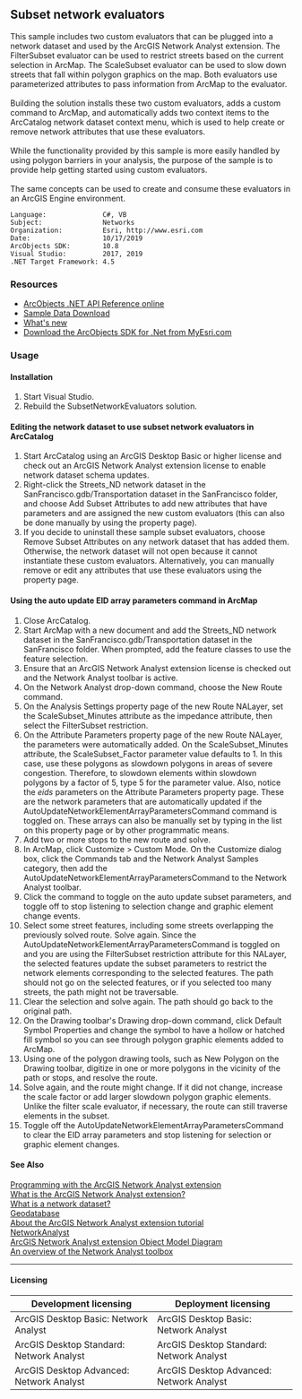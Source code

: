 ## Subset network evaluators

  <div xmlns="http://www.w3.org/1999/xhtml" xmlns:my="http://schemas.microsoft.com/office/infopath/2003/myXSD/2006-02-10T23:25:53">This sample includes two custom evaluators that can be plugged into a network dataset and used by the ArcGIS Network Analyst extension. The FilterSubset evaluator can be used to restrict streets based on the current selection in ArcMap. The ScaleSubset evaluator can be used to slow down streets that fall within polygon graphics on the map. Both evaluators use parameterized attributes to pass information from ArcMap to the evaluator. </div>
  <div xmlns="http://www.w3.org/1999/xhtml" xmlns:my="http://schemas.microsoft.com/office/infopath/2003/myXSD/2006-02-10T23:25:53"> </div>
  <div xmlns="http://www.w3.org/1999/xhtml" xmlns:my="http://schemas.microsoft.com/office/infopath/2003/myXSD/2006-02-10T23:25:53">Building the solution installs these two custom evaluators, adds a custom command to ArcMap, and automatically adds two context items to the ArcCatalog network dataset context menu, which is used to help create or remove network attributes that use these evaluators.</div>
  <div xmlns="http://www.w3.org/1999/xhtml" xmlns:my="http://schemas.microsoft.com/office/infopath/2003/myXSD/2006-02-10T23:25:53"> </div>
  <div xmlns="http://www.w3.org/1999/xhtml" xmlns:my="http://schemas.microsoft.com/office/infopath/2003/myXSD/2006-02-10T23:25:53">While the functionality provided by this sample is more easily handled by using polygon barriers in your analysis, the purpose of the sample is to provide help getting started using custom evaluators.</div>
  <div xmlns="http://www.w3.org/1999/xhtml" xmlns:my="http://schemas.microsoft.com/office/infopath/2003/myXSD/2006-02-10T23:25:53"> </div>
  <div xmlns="http://www.w3.org/1999/xhtml" xmlns:my="http://schemas.microsoft.com/office/infopath/2003/myXSD/2006-02-10T23:25:53">The same concepts can be used to create and consume these evaluators in an ArcGIS Engine environment. </div>  


<!-- TODO: Fill this section below with metadata about this sample-->
```
Language:              C#, VB
Subject:               Networks
Organization:          Esri, http://www.esri.com
Date:                  10/17/2019
ArcObjects SDK:        10.8
Visual Studio:         2017, 2019
.NET Target Framework: 4.5
```

### Resources

* [ArcObjects .NET API Reference online](http://desktop.arcgis.com/en/arcobjects/latest/net/webframe.htm)  
* [Sample Data Download](../../releases)  
* [What's new](http://desktop.arcgis.com/en/arcobjects/latest/net/webframe.htm#91cabc68-2271-400a-8ff9-c7fb25108546.htm)  
* [Download the ArcObjects SDK for .Net from MyEsri.com](https://my.esri.com/)  

### Usage
#### Installation  
1. Start Visual Studio.  
1. Rebuild the SubsetNetworkEvaluators solution.  

#### Editing the network dataset to use subset network evaluators in ArcCatalog  
1. Start ArcCatalog using an ArcGIS Desktop Basic or higher license and check out an ArcGIS Network Analyst extension license to enable network dataset schema updates.  
1. Right-click the Streets_ND network dataset in the SanFrancisco.gdb/Transportation dataset in the SanFrancisco folder, and choose Add Subset Attributes to add new attributes that have parameters and are assigned the new custom evaluators (this can also be done manually by using the property page).  
1. If you decide to uninstall these sample subset evaluators, choose Remove Subset Attributes on any network dataset that has added them. Otherwise, the network dataset will not open because it cannot instantiate these custom evaluators. Alternatively, you can manually remove or edit any attributes that use these evaluators using the property page.  

#### Using the auto update EID array parameters command in ArcMap  
1. Close ArcCatalog.  
1. Start ArcMap with a new document and add the Streets_ND network dataset in the SanFrancisco.gdb/Transportation dataset in the SanFrancisco folder. When prompted, add the feature classes to use the feature selection.  
1. Ensure that an ArcGIS Network Analyst extension license is checked out and the Network Analyst toolbar is active.  
1. On the Network Analyst drop-down command, choose the New Route command.  
1. On the Analysis Settings property page of the new Route NALayer, set the ScaleSubset_Minutes attribute as the impedance attribute, then select the FilterSubset restriction.  
1. On the Attribute Parameters property page of the new Route NALayer, the parameters were automatically added. On the ScaleSubset_Minutes attribute, the ScaleSubset_Factor parameter value defaults to 1. In this case, use these polygons as slowdown polygons in areas of severe congestion. Therefore, to slowdown elements within slowdown polygons by a factor of 5, type 5 for the parameter value. Also, notice the *_eids_* parameters on the Attribute Parameters property page. These are the network parameters that are automatically updated if the AutoUpdateNetworkElementArrayParametersCommand command is toggled on. These arrays can also be manually set by typing in the list on this property page or by other programmatic means.  
1. Add two or more stops to the new route and solve.  
1. In ArcMap, click Customize > Custom Mode. On the Customize dialog box, click the Commands tab and the Network Analyst Samples category, then add the AutoUpdateNetworkElementArrayParametersCommand to the Network Analyst toolbar.  
1. Click the command to toggle on the auto update subset parameters, and toggle off to stop listening to selection change and graphic element change events.  
1. Select some street features, including some streets overlapping the previously solved route. Solve again. Since the AutoUpdateNetworkElementArrayParametersCommand is toggled on and you are using the FilterSubset restriction attribute for this NALayer, the selected features update the subset parameters to restrict the network elements corresponding to the selected features. The path should not go on the selected features, or if you selected too many streets, the path might not be traversable.  
1. Clear the selection and solve again. The path should go back to the original path.  
1. On the Drawing toolbar's Drawing drop-down command, click Default Symbol Properties and change the symbol to have a hollow or hatched fill symbol so you can see through polygon graphic elements added to ArcMap.  
1. Using one of the polygon drawing tools, such as New Polygon on the Drawing toolbar, digitize in one or more polygons in the vicinity of the path or stops, and resolve the route.  
1. Solve again, and the route might change. If it did not change, increase the scale factor or add larger slowdown polygon graphic elements. Unlike the filter scale evaluator, if necessary, the route can still traverse elements in the subset.  
1. Toggle off the AutoUpdateNetworkElementArrayParametersCommand to clear the EID array parameters and stop listening for selection or graphic element changes.  







#### See Also  
[Programming with the ArcGIS Network Analyst extension](http://desktop.arcgis.com/search/?q=Programming%20with%20the%20ArcGIS%20Network%20Analyst%20extension&p=0&language=en&product=arcobjects-sdk-dotnet&version=&n=15&collection=help)  
[What is the ArcGIS Network Analyst extension?](http://desktop.arcgis.com/search/?q=What%20is%20the%20ArcGIS%20Network%20Analyst%20extension%3F&p=0&language=en&product=arcobjects-sdk-dotnet&version=&n=15&collection=help)  
[What is a network dataset?](http://desktop.arcgis.com/search/?q=What%20is%20a%20network%20dataset%3F&p=0&language=en&product=arcobjects-sdk-dotnet&version=&n=15&collection=help)  
[Geodatabase](http://desktop.arcgis.com/search/?q=Geodatabase&p=0&language=en&product=arcobjects-sdk-dotnet&version=&n=15&collection=help)  
[About the ArcGIS Network Analyst extension tutorial](http://desktop.arcgis.com/search/?q=About%20the%20ArcGIS%20Network%20Analyst%20extension%20tutorial&p=0&language=en&product=arcobjects-sdk-dotnet&version=&n=15&collection=help)  
[NetworkAnalyst](http://desktop.arcgis.com/search/?q=NetworkAnalyst&p=0&language=en&product=arcobjects-sdk-dotnet&version=&n=15&collection=help)  
[ArcGIS Network Analyst extension Object Model Diagram](http://desktop.arcgis.com/search/?q=ArcGIS%20Network%20Analyst%20extension%20Object%20Model%20Diagram&p=0&language=en&product=arcobjects-sdk-dotnet&version=&n=15&collection=help)  
[An overview of the Network Analyst toolbox](http://desktop.arcgis.com/search/?q=An%20overview%20of%20the%20Network%20Analyst%20toolbox&p=0&language=en&product=arcobjects-sdk-dotnet&version=&n=15&collection=help)  


---------------------------------

#### Licensing  
| Development licensing | Deployment licensing | 
| ------------- | ------------- | 
| ArcGIS Desktop Basic: Network Analyst | ArcGIS Desktop Basic: Network Analyst |  
| ArcGIS Desktop Standard: Network Analyst | ArcGIS Desktop Standard: Network Analyst |  
| ArcGIS Desktop Advanced: Network Analyst | ArcGIS Desktop Advanced: Network Analyst |  


